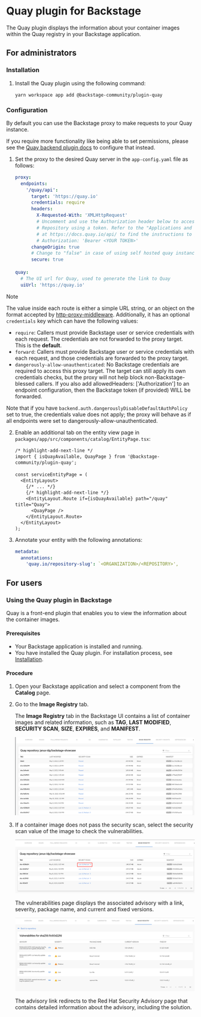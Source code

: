 # Quay plugin for Backstage

The Quay plugin displays the information about your container images within the Quay registry in your Backstage application.

## For administrators

### Installation

1. Install the Quay plugin using the following command:

   ```console
   yarn workspace app add @backstage-community/plugin-quay
   ```

### Configuration

By default you can use the Backstage proxy to make requests to your Quay instance.

If you require more functionality like being able to set permissions, please see the [Quay backend plugin docs](../quay-backend/README.md) to configure that instead.

1. Set the proxy to the desired Quay server in the `app-config.yaml` file as follows:

   ```yaml title="app-config.yaml"
   proxy:
     endpoints:
       '/quay/api':
         target: 'https://quay.io'
         credentials: require
         headers:
           X-Requested-With: 'XMLHttpRequest'
           # Uncomment and use the Authorization header below to access a private Quay
           # Repository using a token. Refer to the "Applications and Tokens" section
           # at https://docs.quay.io/api/ to find the instructions to generate a token
           # Authorization: 'Bearer <YOUR TOKEN>'
         changeOrigin: true
         # Change to "false" in case of using self hosted quay instance with a self-signed certificate
         secure: true

   quay:
     # The UI url for Quay, used to generate the link to Quay
     uiUrl: 'https://quay.io'
   ```

> [!NOTE]
> The value inside each route is either a simple URL string, or an object on the format accepted by [http-proxy-middleware](https://www.npmjs.com/package/http-proxy-middleware). Additionally, it has an optional `credentials` key which can have the following values:
>
> - `require`: Callers must provide Backstage user or service credentials with each request. The credentials are not forwarded to the proxy target. This is the **default**.
> - `forward`: Callers must provide Backstage user or service credentials with each request, and those credentials are forwarded to the proxy target.
> - `dangerously-allow-unauthenticated`: No Backstage credentials are required to access this proxy target. The target can still apply its own credentials checks, but the proxy will not help block non-Backstage-blessed callers. If you also add allowedHeaders: ['Authorization'] to an endpoint configuration, then the Backstage token (if provided) WILL be forwarded.
>
> Note that if you have `backend.auth.dangerouslyDisableDefaultAuthPolicy` set to true, the credentials value does not apply; the proxy will behave as if all endpoints were set to dangerously-allow-unauthenticated.

2. Enable an additional tab on the entity view page in `packages/app/src/components/catalog/EntityPage.tsx`:

   ```tsx title="packages/app/src/components/catalog/EntityPage.tsx"
   /* highlight-add-next-line */
   import { isQuayAvailable, QuayPage } from '@backstage-community/plugin-quay';

   const serviceEntityPage = (
     <EntityLayout>
       {/* ... */}
       {/* highlight-add-next-line */}
       <EntityLayout.Route if={isQuayAvailable} path="/quay" title="Quay">
         <QuayPage />
       </EntityLayout.Route>
     </EntityLayout>
   );
   ```

3. Annotate your entity with the following annotations:

   ```yaml title="catalog-info.yaml"
   metadata:
     annotations:
       'quay.io/repository-slug': `<ORGANIZATION>/<REPOSITORY>',
   ```

## For users

### Using the Quay plugin in Backstage

Quay is a front-end plugin that enables you to view the information about the container images.

#### Prerequisites

- Your Backstage application is installed and running.
- You have installed the Quay plugin. For installation process, see [Installation](#installation).

#### Procedure

1. Open your Backstage application and select a component from the **Catalog** page.
1. Go to the **Image Registry** tab.

   The **Image Registry** tab in the Backstage UI contains a list of container images and related information, such as **TAG**, **LAST MODIFIED**, **SECURITY SCAN**, **SIZE**, **EXPIRES**, and **MANIFEST**.

   ![quay-tab](./images/quay-plugin-backstage1.png)

1. If a container image does not pass the security scan, select the security scan value of the image to check the vulnerabilities.

   ![quay-tab](./images/quay-plugin-backstage2.png)

   The vulnerabilities page displays the associated advisory with a link, severity, package name, and current and fixed versions.

   ![quay-tab-vulnerabilities](./images/quay-plugin-backstage3.png)

   The advisory link redirects to the Red Hat Security Advisory page that contains detailed information about the advisory, including the solution.
